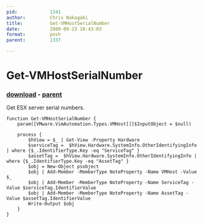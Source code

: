 ```yaml
---
pid:            1341
author:         Chris Nakagaki
title:          Get-VMHostSerialNumber
date:           2009-09-23 10:43:03
format:         posh
parent:         1337

---
```


# Get-VMHostSerialNumber

### [download](Scripts\1341.ps1) - [parent](Scripts\1337.md)

Get ESX server serial numbers.

```posh
function Get-VMHostSerialNumber {
	param([VMware.VimAutomation.Types.VMHost[]]$InputObject = $null)

	process {
		$hView = $_ | Get-View -Property Hardware
		$serviceTag =  $hView.Hardware.SystemInfo.OtherIdentifyingInfo | where {$_.IdentifierType.Key -eq "ServiceTag" }
		$assetTag =  $hView.Hardware.SystemInfo.OtherIdentifyingInfo | where {$_.IdentifierType.Key -eq "AssetTag" }
		$obj = New-Object psobject
		$obj | Add-Member -MemberType NoteProperty -Name VMHost -Value $_
		$obj | Add-Member -MemberType NoteProperty -Name ServiceTag -Value $serviceTag.IdentifierValue
		$obj | Add-Member -MemberType NoteProperty -Name AssetTag -Value $assetTag.IdentifierValue
		Write-Output $obj
	}
}
```
